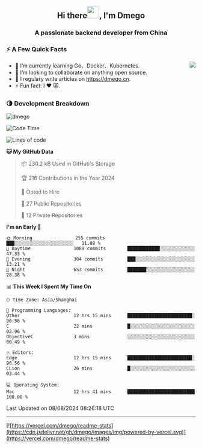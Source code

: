 <h2 align="center">Hi there<img src="https://cdn.jsdelivr.net/gh/dmego/images/img/Hi.gif" height="32" />, I'm Dmego </h2>
<h3 align="center">A passionate backend developer from China</h3>

### ⚡️ A Few Quick Facts

<img align="right" src="https://readme-stats-dmego.vercel.app/api?username=dmego&show_icons=true&icon_color=1573B3&hide_title=true&text_color=718096&bg_color=00000000&hide_border=true"/>

<ul>
    <li> 🌱 I’m currently learning Go、Docker、Kubernetes.</li>
    <li> 👯 I’m looking to collaborate on anything open source.</li>
    <li> 📝 I regulary write articles on <a href="https://dmego.cn">https://dmego.cn</a>.</li>
    <li> ⚡ Fun fact: I ❤️ 😻.</li>
</ul>

### 🌗 Development Breakdown

<img src="https://komarev.com/ghpvc/?username=dmego" alt="dmego" />

<!--START_SECTION:waka-->
![Code Time](http://img.shields.io/badge/Code%20Time-2%2C876%20hrs%2045%20mins-blue)

![Lines of code](https://img.shields.io/badge/From%20Hello%20World%20I%27ve%20Written-696.0%20thousand%20lines%20of%20code-blue)

**🐱 My GitHub Data** 

> 📦 230.2 kB Used in GitHub's Storage 
 > 
> 🏆 216 Contributions in the Year 2024
 > 
> 💼 Opted to Hire
 > 
> 📜 27 Public Repositories 
 > 
> 🔑 12 Private Repositories 
 > 
**I'm an Early 🐤** 

```text
🌞 Morning                255 commits         ███░░░░░░░░░░░░░░░░░░░░░░   11.08 % 
🌆 Daytime                1089 commits        ████████████░░░░░░░░░░░░░   47.33 % 
🌃 Evening                304 commits         ███░░░░░░░░░░░░░░░░░░░░░░   13.21 % 
🌙 Night                  653 commits         ███████░░░░░░░░░░░░░░░░░░   28.38 % 
```


📊 **This Week I Spent My Time On** 

```text
🕑︎ Time Zone: Asia/Shanghai

💬 Programming Languages: 
Other                    12 hrs 15 mins      ████████████████████████░   96.56 % 
C                        22 mins             █░░░░░░░░░░░░░░░░░░░░░░░░   02.96 % 
ObjectiveC               3 mins              ░░░░░░░░░░░░░░░░░░░░░░░░░   00.49 % 

🔥 Editors: 
Edge                     12 hrs 15 mins      ████████████████████████░   96.56 % 
CLion                    26 mins             █░░░░░░░░░░░░░░░░░░░░░░░░   03.44 % 

💻 Operating System: 
Mac                      12 hrs 41 mins      █████████████████████████   100.00 % 
```


 Last Updated on 08/08/2024 08:26:18 UTC
<!--END_SECTION:waka-->

---

[![https://vercel.com/dmego/readme-stats](https://cdn.jsdelivr.net/gh/dmego/images/img/powered-by-vercel.svg)](https://vercel.com/dmego/readme-stats)


